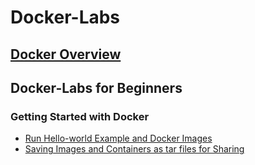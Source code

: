 # Docker-Labs
 
 ## [Docker Overview](Overview/overview.md)<br />
 ## Docker-Labs for Beginners<br />
  ### Getting Started with Docker
   * [Run Hello-world Example and Docker Images](Docker-Beginners/beginners.md)
   * [Saving Images and Containers as tar files for Sharing](Docker-Beginners/tar.md)
